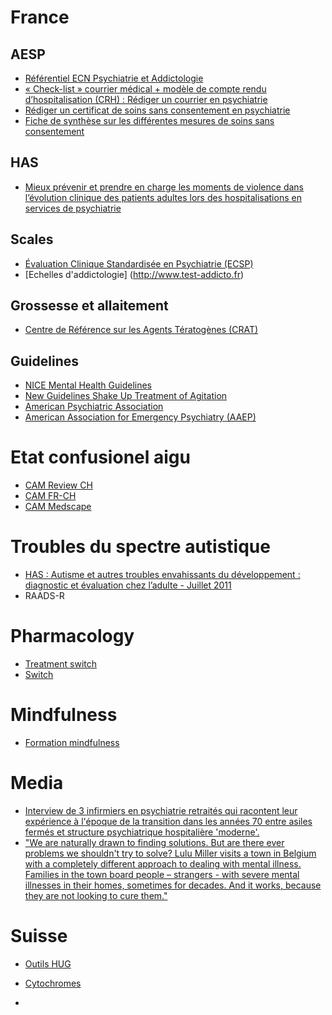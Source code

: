 # France
## AESP
* [Référentiel ECN Psychiatrie et Addictologie](http://www.asso-aesp.fr/wp-content/uploads/2014/11/Referentiel_2eme.pdf)
* [« Check-list » courrier médical + modèle de compte rendu d’hospitalisation (CRH) : Rédiger un courrier en psychiatrie](http://www.asso-aesp.fr/wp-content/uploads/2015/01/R%C3%A9difer-un-courrier-en-psychiatrie.pdf)
* [Rédiger un certificat de soins sans consentement en psychiatrie](http://www.asso-aesp.fr/wp-content/uploads/2016/09/Certificats_AESP.pdf)
* [Fiche de synthèse sur les différentes mesures de soins sans consentement](http://www.asso-aesp.fr/wp-content/uploads/2014/06/Mesures-de-soins-sous-contrainte.pdf)

## HAS
* [Mieux prévenir et prendre en charge les moments de violence dans l’évolution clinique des patients adultes lors des hospitalisations en services de psychiatrie](http://www.has-sante.fr/portail/jcms/c_1722310/fr/mieux-prevenir-et-prendre-en-charge-les-moments-de-violence-dans-l-evolution-clinique-des-patients-adultes-lors-des-hospitalisations-en-services-de-psychiatrie)

## Scales
* [Évaluation Clinique Standardisée en Psychiatrie (ECSP)](http://www.ecsp.fr/)
* [Echelles d'addictologie] (http://www.test-addicto.fr)

## Grossesse et allaitement
* [Centre de Référence sur les Agents Tératogènes (CRAT)](http://lecrat.fr/)

## Guidelines
* [NICE Mental Health Guidelines](http://www.rcpsych.ac.uk/publications/niceguidelines.aspx)
 * [New Guidelines Shake Up Treatment of Agitation](http://www.psychiatrictimes.com/psychiatric-emergencies/new-guidelines-shake-treatment-agitation)
* [American Psychiatric Association](http://psychiatryonline.org/guidelines)
* [American Association for Emergency Psychiatry (AAEP)](http://escholarship.org/uc/uciem_westjem?volume=13;issue=1)

# Etat confusionel aigu
* [CAM Review CH](http://www.revmed.ch/RMS/2009/RMS-221/Etat-confusionnel-aigu-une-approche-systematique)
* [CAM FR-CH](http://www.palliativegeneve.ch/wp-content/uploads/2012/05/Confusion-Assesment-Method.pdf)
* [CAM Medscape](http://www.medscape.com/viewarticle/481726)

# Troubles du spectre autistique
* [HAS : Autisme et autres troubles envahissants du développement : diagnostic et évaluation chez l’adulte - Juillet 2011](http://www.has-sante.fr/portail/upload/docs/application/pdf/2012-06/reco2clics_-_autisme_et_autre_ted_diagnostic_et_evaluation_chez_ladulte.pdf)
* RAADS-R

# Pharmacology
* [Treatment switch](http://wiki.psychiatrienet.nl/index.php/Index.html)
* [Switch](http://cmpsy-switch.com/)

# Mindfulness 
* [Formation mindfulness](http://us9.campaign-archive1.com/?u=0305879741ab571338e1c558c&id=d88ea4fcc3&e=c07a755a59)

# Media
* [Interview de 3 infirmiers en psychiatrie retraités qui racontent leur expérience à l'époque de la transition dans les années 70 entre asiles fermés et structure psychiatrique hospitalière 'moderne'.](http://rf.proxycast.org/1223610876553076736/16408-23.10.2016-ITEMA_21113305-0.mp3)
* ["We are naturally drawn to finding solutions. But are there ever problems we shouldn't try to solve? Lulu Miller visits a town in Belgium with a completely different approach to dealing with mental illness. Families in the town board people – strangers - with severe mental illnesses in their homes, sometimes for decades. And it works, because they are not looking to cure them."](http://play.podtrac.com/npr-510307/npr.mc.tritondigital.com/INVIS_PODCAST/media/anon.npr-mp3/npr/invsb/2016/06/20160622_invsb_solutions.mp3?orgId=1&d=3570&p=510307&story=482311381&t=podcast&e=482311381&ft=pod&f=510307)

# Suisse
* [Outils HUG](https://www.hug-ge.ch/pharmacologie-toxicologie-cliniques/outils)
* [Cytochromes](https://www.hug-ge.ch/sites/interhug/files/structures/pharmacologie_et_toxicologie_cliniques/a5_cytochromes_6_2.pdf)

* []()
